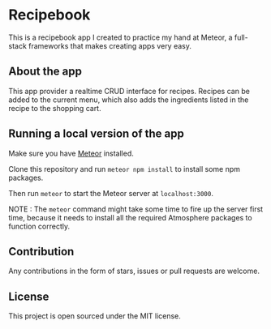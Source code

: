 # Recipebook

This is a recipebook app I created to practice my hand at Meteor, a full-stack frameworks that makes creating apps very easy.

## About the app

This app provider a realtime CRUD interface for recipes. Recipes can be added to the current menu, which also adds the ingredients listed in the recipe to the shopping cart.

## Running a local version of the app

Make sure you have [Meteor](https://www.meteor.com/) installed.

Clone this repository and run `meteor npm install` to install some npm packages.

Then run `meteor` to start the Meteor server at `localhost:3000`.

NOTE : The `meteor` command might take some time to fire up the server first time, because it needs to install all the required Atmosphere packages to function correctly.

## Contribution

Any contributions in the form of stars, issues or pull requests are welcome.

## License

This project is open sourced under the MIT license.